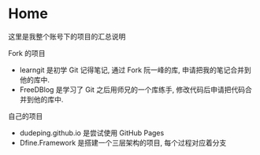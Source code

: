 # Home
这里是我整个账号下的项目的汇总说明

Fork 的项目
* learngit 是初学 Git 记得笔记, 通过 Fork 阮一峰的库, 申请把我的笔记合并到他的库中.
* FreeDBlog 是学习了 Git 之后用师兄的一个库练手, 修改代码后申请把代码合并到他的库中.

自己的项目
* dudeping.github.io 是尝试使用 GitHub Pages
* Dfine.Framework 是搭建一个三层架构的项目, 每个过程对应着分支